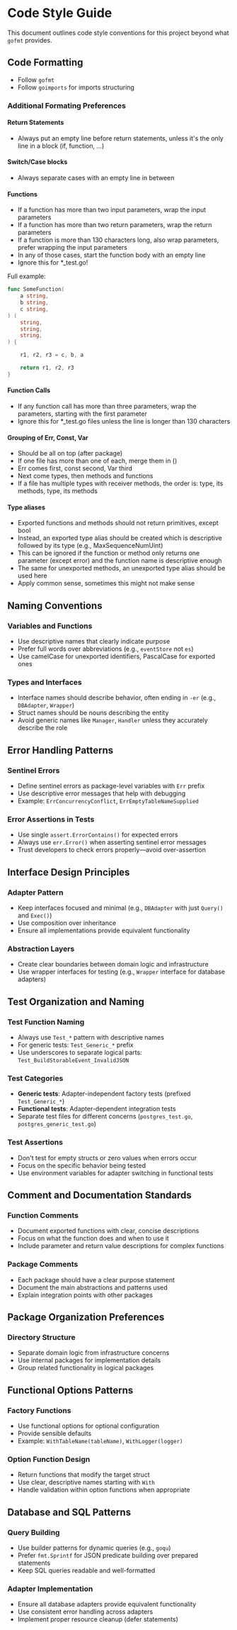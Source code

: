 # Code Style Guide

This document outlines code style conventions for this project beyond what `gofmt` provides.

## Code Formatting
- Follow `gofmt`
- Follow `goimports` for imports structuring

### Additional Formating Preferences

#### Return Statements
- Always put an empty line before return statements, unless it's the only line in a block (if, function, ...)

#### Switch/Case blocks
- Always separate cases with an empty line in between

#### Functions
- If a function has more than two input parameters, wrap the input parameters
- If a function has more than two return parameters, wrap the return parameters
- If a function is more than 130 characters long, also wrap parameters, prefer wrapping the input parameters
- In any of those cases, start the function body with an empty line
- Ignore this for *_test.go!

Full example:

```go
func SomeFunction(
    a string,
    b string,
    c string,
) (
    string,
    string,
    string,
) {

    r1, r2, r3 = c, b, a

    return r1, r2, r3
}
```

#### Function Calls
- If any function call has more than three parameters, wrap the parameters, starting with the first parameter
- Ignore this for *_test.go files unless the line is longer than 130 characters

#### Grouping of Err, Const, Var
- Should be all on top (after package)
- If one file has more than one of each, merge them in ()
- Err comes first, const second, Var third
- Next come types, then methods and functions
- If a file has multiple types with receiver methods, the order is: type, its methods, type, its methods

#### Type aliases
- Exported functions and methods should not return primitives, except bool
- Instead, an exported type alias should be created which is descriptive followed by its type (e.g., MaxSequenceNumUint)
- This can be ignored if the function or method only returns one parameter (except error) and the function name is descriptive enough
- The same for unexported methods, an unexported type alias should be used here
- Apply common sense, sometimes this might not make sense

## Naming Conventions

### Variables and Functions
- Use descriptive names that clearly indicate purpose
- Prefer full words over abbreviations (e.g., `eventStore` not `es`)
- Use camelCase for unexported identifiers, PascalCase for exported ones

### Types and Interfaces
- Interface names should describe behavior, often ending in `-er` (e.g., `DBAdapter`, `Wrapper`)
- Struct names should be nouns describing the entity
- Avoid generic names like `Manager`, `Handler` unless they accurately describe the role

## Error Handling Patterns

### Sentinel Errors
- Define sentinel errors as package-level variables with `Err` prefix
- Use descriptive error messages that help with debugging
- Example: `ErrConcurrencyConflict`, `ErrEmptyTableNameSupplied`

### Error Assertions in Tests
- Use single `assert.ErrorContains()` for expected errors
- Always use `err.Error()` when asserting sentinel error messages
- Trust developers to check errors properly—avoid over-assertion

## Interface Design Principles

### Adapter Pattern
- Keep interfaces focused and minimal (e.g., `DBAdapter` with just `Query()` and `Exec()`)
- Use composition over inheritance
- Ensure all implementations provide equivalent functionality

### Abstraction Layers
- Create clear boundaries between domain logic and infrastructure
- Use wrapper interfaces for testing (e.g., `Wrapper` interface for database adapters)

## Test Organization and Naming

### Test Function Naming
- Always use `Test_*` pattern with descriptive names
- For generic tests: `Test_Generic_*` prefix
- Use underscores to separate logical parts: `Test_BuildStorableEvent_InvalidJSON`

### Test Categories
- **Generic tests**: Adapter-independent factory tests (prefixed `Test_Generic_*`)
- **Functional tests**: Adapter-dependent integration tests
- Separate test files for different concerns (`postgres_test.go`, `postgres_generic_test.go`)

### Test Assertions
- Don't test for empty structs or zero values when errors occur
- Focus on the specific behavior being tested
- Use environment variables for adapter switching in functional tests

## Comment and Documentation Standards

### Function Comments
- Document exported functions with clear, concise descriptions
- Focus on what the function does and when to use it
- Include parameter and return value descriptions for complex functions

### Package Comments
- Each package should have a clear purpose statement
- Document the main abstractions and patterns used
- Explain integration points with other packages

## Package Organization Preferences

### Directory Structure
- Separate domain logic from infrastructure concerns
- Use internal packages for implementation details
- Group related functionality in logical packages

## Functional Options Patterns

### Factory Functions
- Use functional options for optional configuration
- Provide sensible defaults
- Example: `WithTableName(tableName)`, `WithLogger(logger)`

### Option Function Design
- Return functions that modify the target struct
- Use clear, descriptive names starting with `With`
- Handle validation within option functions when appropriate

## Database and SQL Patterns

### Query Building
- Use builder patterns for dynamic queries (e.g., `goqu`)
- Prefer `fmt.Sprintf` for JSON predicate building over prepared statements
- Keep SQL queries readable and well-formatted

### Adapter Implementation
- Ensure all database adapters provide equivalent functionality
- Use consistent error handling across adapters
- Implement proper resource cleanup (defer statements)